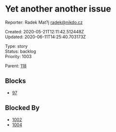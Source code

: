 # Yet another another issue

Reporter: Radek Mat?j <radek@nikdo.cz>  

Created: 2020-05-21T12:11:42.512448Z  
Updated: 2020-06-11T14:25:40.703173Z

Type: story  
Status: backlog  
Priority: 1003

Parent: [118](118.md "Night tool tip")

## Blocks
- [97](97.md "Edit module name and description hi")

## Blocked By
- [1002](1002.md "This is another subtask")
- [1004](1004.md "Should be hot")
